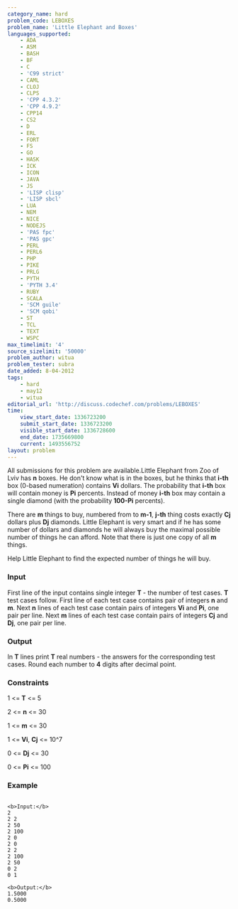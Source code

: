 ```yaml
---
category_name: hard
problem_code: LEBOXES
problem_name: 'Little Elephant and Boxes'
languages_supported:
    - ADA
    - ASM
    - BASH
    - BF
    - C
    - 'C99 strict'
    - CAML
    - CLOJ
    - CLPS
    - 'CPP 4.3.2'
    - 'CPP 4.9.2'
    - CPP14
    - CS2
    - D
    - ERL
    - FORT
    - FS
    - GO
    - HASK
    - ICK
    - ICON
    - JAVA
    - JS
    - 'LISP clisp'
    - 'LISP sbcl'
    - LUA
    - NEM
    - NICE
    - NODEJS
    - 'PAS fpc'
    - 'PAS gpc'
    - PERL
    - PERL6
    - PHP
    - PIKE
    - PRLG
    - PYTH
    - 'PYTH 3.4'
    - RUBY
    - SCALA
    - 'SCM guile'
    - 'SCM qobi'
    - ST
    - TCL
    - TEXT
    - WSPC
max_timelimit: '4'
source_sizelimit: '50000'
problem_author: witua
problem_tester: subra
date_added: 8-04-2012
tags:
    - hard
    - may12
    - witua
editorial_url: 'http://discuss.codechef.com/problems/LEBOXES'
time:
    view_start_date: 1336723200
    submit_start_date: 1336723200
    visible_start_date: 1336728600
    end_date: 1735669800
    current: 1493556752
layout: problem
---
```

All submissions for this problem are available.Little Elephant from Zoo of Lviv has **n** boxes. He don't know what is in the boxes, but he thinks that **i-th** box (0-based numeration) contains **Vi** dollars. The probability that **i-th** box will contain money is **Pi** percents. Instead of money **i-th** box may contain a single diamond (with the probability **100-Pi** percents).

There are **m** things to buy, numbered from  to **m-1**, **j-th** thing costs exactly **Cj** dollars plus **Dj** diamonds. Little Elephant is very smart and if he has some number of dollars and diamonds he will always buy the maximal possible number of things he can afford. Note that there is just one copy of all **m** things.

Help Little Elephant to find the expected number of things he will buy.

### Input

First line of the input contains single integer **T** - the number of test cases. **T** test cases follow. First line of each test case contains pair of integers **n** and **m**. Next **n** lines of each test case contain pairs of integers **Vi** and **Pi**, one pair per line. Next **m** lines of each test case contain pairs of integers **Cj** and **Dj**, one pair per line.

### Output

In **T** lines print **T** real numbers - the answers for the corresponding test cases. Round each number to **4** digits after decimal point.

### Constraints

1 <= **T** <= 5

2 <= **n** <= 30

1 <= **m** <= 30

1 <= **Vi**, **Cj** <= 10^7

0 <= **Dj** <= 30

0 <= **Pi** <= 100

### Example

```

<b>Input:</b>
2
2 2
2 50
2 100
2 0
2 0
2 2
2 100
2 50
0 2
0 1

<b>Output:</b>
1.5000
0.5000


```